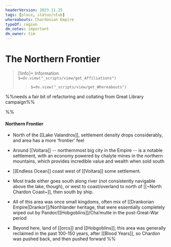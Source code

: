 ```yaml
---
headerVersion: 2023.11.25
tags: [place, status/stub]
whereabouts: Chardonian Empire
typeOf: region
dm_notes: important
dm_owner: tim
---
```

# The Northern Frontier
>[!info]+ Information  
> `$=dv.view("_scripts/view/get_Affiliations")`  
>> `$=dv.view("_scripts/view/get_Whereabouts")`


%%needs a fair bit of refactoring and collating from Great Library campaign%%

%%
#### Northern Frontier

- North of the [[Lake Valandros]], settlement density drops considerably, and area has a more ‘frontier’ feel
    
- Around [[Voltara]] -- northernmost big city in the Empire -- is a notable settlement, with an economy powered by chalyte mines in the northern mountains, which provides incredible value and wealth when sold south
    
- [[Endless Ocean]] coast west of [[Voltara]] some settlement. 
    
- Most trade either goes south along river (not consistently navigable above the lake, though), or west to coast/overland to north of [[~North Chardon Coast~]], then south by ship.
    
- All of this area was once small kingdoms, often mix of [[Drankorian Empire|Drankor]]/Northlander heritage, that were essentially completely wiped out by Pandor/[[Hobgoblins]]/Cha’mutte in the post-Great-War period
    
- Beyond here, land of [[orcs]] and [[Hobgoblins]]; this area was generally reclaimed in the past 100-150 years, after [[Blood Years]], so Chardon was pushed back, and then pushed forward
%%
